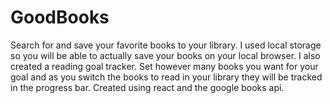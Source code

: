 # GoodBooks
Search for and save your favorite books to your library. I used local storage so you will be able to actually save your books on your local browser. I also created a reading goal tracker. Set however many books you want for your goal and as you switch the books to read in your library they will be tracked in the progress bar. Created using react and the google books api.
